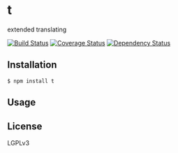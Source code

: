 # t

extended translating

[![Build Status](https://travis-ci.org/Swatinem/t.png?branch=master)](https://travis-ci.org/Swatinem/t)
[![Coverage Status](https://coveralls.io/repos/Swatinem/t/badge.png?branch=master)](https://coveralls.io/r/Swatinem/t)
[![Dependency Status](https://gemnasium.com/Swatinem/t.png)](https://gemnasium.com/Swatinem/t)

## Installation

    $ npm install t

## Usage


## License

  LGPLv3

